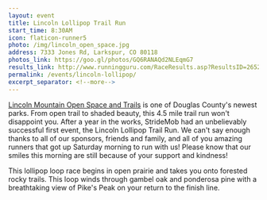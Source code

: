 ```yaml
---
layout: event
title: Lincoln Lollipop Trail Run
start_time: 8:30AM
icon: flaticon-runner5
photo: /img/lincoln_open_space.jpg
address: 7333 Jones Rd, Larkspur, CO 80118
photos_link: https://goo.gl/photos/GQ6RANAQd2NLEqmG7
results_link: http://www.runningguru.com/RaceResults.asp?ResultsID=2652&EventID=16662
permalink: /events/lincoln-lollipop/
excerpt_separator: <!--more-->
---
```


[Lincoln Mountain Open Space and Trails](http://www.douglas.co.us/dcoutdoors/openspace-properties/lincoln-mountain-open-space/) is one of Douglas County's newest parks. From open trail to shaded beauty, this 4.5 mile trail run won't disappoint you. After a year in the works, StrideMob had an unbelievably successful first event, the Lincoln Lollipop Trail Run. We can't say enough thanks to all of our sponsors, friends and family, and all of you amazing runners that got up Saturday morning to run with us! Please know that our smiles this morning are still because of your support and kindness!
<!--more-->

This lollipop loop race begins in open prairie and takes you onto forested rocky trails. This loop winds through gambel oak and ponderosa pine with a breathtaking view of Pike's Peak on your return to the finish line.
